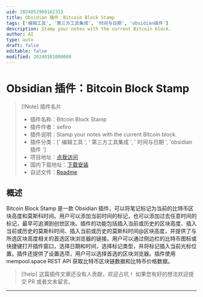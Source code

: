 ```yaml
---
uid: 2024052909182333
title: Obsidian 插件：Bitcoin Block Stamp
tags: ['编辑工具', '第三方工具集成', '时间与日期', 'obsidian插件']
description: Stamp your notes with the current Bitcoin block.
author: AI
type: auto
draft: false
editable: false
modified: 20240101000000
---
```


# Obsidian 插件：Bitcoin Block Stamp

> [!Note] 插件名片
> - 插件名称：Bitcoin Block Stamp
> - 插件作者：sefiro
> - 插件说明：Stamp your notes with the current Bitcoin block.
> - 插件分类：[' 编辑工具 ', ' 第三方工具集成 ', ' 时间与日期 ', 'obsidian 插件 ']
> - 项目地址：[点我访问](https://github.com/sfr0xyz/obsidian-bitcoin-block-stamp)
> - 国内下载地址：[下载安装](https://pkmer.cn/products/plugin/pluginMarket/?bitcoin-block-stamp)
> - 自述文件：[Readme](https://ghproxy.net/https://raw.githubusercontent.com/sfr0xyz/obsidian-bitcoin-block-stamp/master/README.md)

## 概述

Bitcoin Block Stamp 是一款 Obsidian 插件，可以将笔记标记为当前的比特币区块高度和莫斯科时间。用户可以添加当前时间的标记，也可以添加过去任意时间的标记，最早可追溯到创世区块。插件的功能包括插入当前或历史的区块高度、插入当前或历史的莫斯科时间、插入当前或历史的莫斯科时间@区块高度，并提供了与所选区块高度相关的首选区块浏览器的链接。用户可以通过侧边栏的比特币图标或快捷键打开插件窗口，选择日期和时间，选择标记类型，并将标记插入当前光标位置。插件还提供了设置选项，用户可以选择首选的区块浏览器。插件使用 mempool.space REST API 获取比特币区块链数据和比特币价格数据。

> [!help]
> 这篇插件文章还没有人贡献，欢迎占坑！
> 如果您有好的想法欢迎提交 PR 或者文末留言。

---



